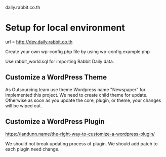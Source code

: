 daily.rabbit.co.th

# Setup for local environment
url = http://dev.daily.rabbit.co.th

Create your own wp-config.php file by using wp-config.example.php

Use rabbit_world.sql for importing Rabbit Daily data.

## Customize a WordPress Theme
As Outsourcing team use theme Wordpress name "Newspaper" for implemented this project.
We need to create child theme for update.
Otherwise as soon as you update the core, plugin, or theme, your changes will be wiped out.

## Customize a WordPress Plugin
https://iandunn.name/the-right-way-to-customize-a-wordpress-plugin/

We should not break updating process of plugin.
We should add patch to each plugin need change.
